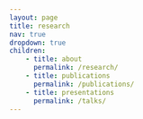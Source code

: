 ```yaml
---
layout: page
title: research
nav: true
dropdown: true
children: 
    - title: about
      permalink: /research/
    - title: publications
      permalink: /publications/
    - title: presentations
      permalink: /talks/
--- 
```

